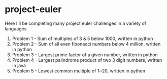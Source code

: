 # project-euler

Here I'll be completing many project euler challenges in a variety of languages

1. Problem 1 - Sum of multiples of 3 & 5 below 1000, written in python
2. Problem 2 - Sum of all even fibonacci numbers below 4 million, written in python
3. Problem 3 - Largest prime factor of a given number, written in python
4. Problem 4 - Largest palindrome product of two 3 digit numbers, written in java
5. Problem 5 - Lowest common multiple of 1~20, written in python